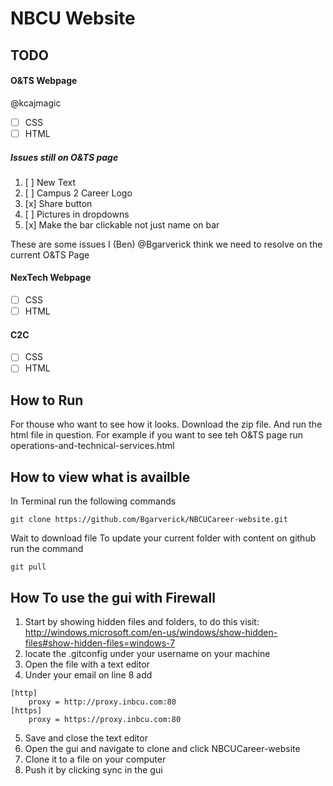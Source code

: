 # NBCU Website
## TODO
#### O&TS Webpage
@kcajmagic
- [ ] CSS
- [ ] HTML

##### Issues still on O&TS page
1.  [ ] New Text
2.  [ ] Campus 2 Career Logo 
3.  [x] Share button
4.  [ ] Pictures in dropdowns 
5.  [x] Make the bar clickable not just name on bar

These are some issues I (Ben) @Bgarverick think we need to resolve on the current O&TS Page

#### NexTech Webpage

- [ ] CSS
- [ ] HTML

#### C2C
- [ ] CSS
- [ ] HTML

## How to Run
For thouse who want to see how it looks. Download the zip file. And run the html file in question. For example if you want to see teh O&TS page run operations-and-technical-services.html

## How to view what is availble
In Terminal run the following commands
```
git clone https://github.com/Bgarverick/NBCUCareer-website.git
```
Wait to download file
To update your current folder with content on github run the command
```terminal
git pull
```

## How To use the gui with Firewall
1. Start by showing hidden files and folders, to do this visit: http://windows.microsoft.com/en-us/windows/show-hidden-files#show-hidden-files=windows-7
2. locate the .gitconfig under your username on your machine
3. Open the file with a text editor 
4. Under your email on line 8 add 
```
[http] 
	proxy = http://proxy.inbcu.com:80 
[https]
	proxy = https://proxy.inbcu.com:80
```
5. Save and close the text editor
6. Open the gui and navigate to clone and click NBCUCareer-website
7. Clone it to a file on your computer
8. Push it by clicking sync in the gui



								
